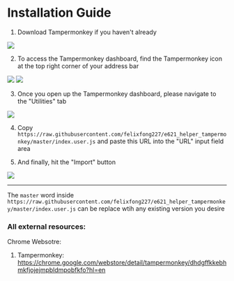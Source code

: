 # Installation Guide

1) Download Tampermonkey if you haven't already
<img src="https://i.imgur.com/YJiXUYM.png" />

2) To access the Tampermonkey dashboard, find the Tampermonkey icon at the top right corner of your address bar
<img src="https://i.imgur.com/inhwahf.png" />
<img src="https://i.imgur.com/l8DAjkc.png" />

3) Once you open up the Tampermonkey dashboard, please navigate to the "Utilities" tab
<img src="https://i.imgur.com/FE9N8Ix.png" />

4) Copy `https://raw.githubusercontent.com/felixfong227/e621_helper_tampermonkey/master/index.user.js` and paste this URL into the "URL" input field area

5) And finally, hit the "Import" button
<img src="https://i.imgur.com/3JqXSmM.png" />

---

The `master` word inside `https://raw.githubusercontent.com/felixfong227/e621_helper_tampermonkey/master/index.user.js` can be replace wtih any existing version you desire

### All external resources:

Chrome Websotre:
  1) Tampermonkey: https://chrome.google.com/webstore/detail/tampermonkey/dhdgffkkebhmkfjojejmpbldmpobfkfo?hl=en
